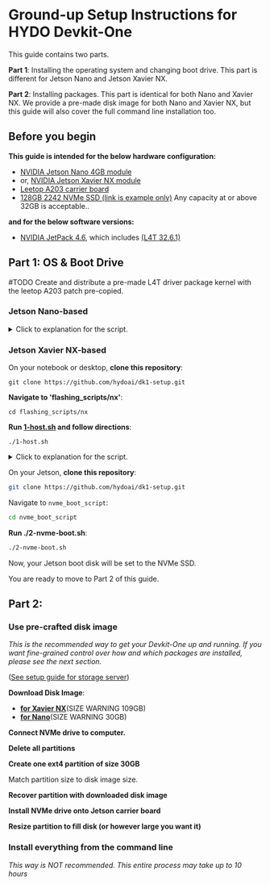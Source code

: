 # Ground-up Setup Instructions for HYDO Devkit-One

This guide contains two parts. 

**Part 1**: Installing the operating system and changing boot drive. This part is different for Jetson Nano and Jetson Xavier NX.

**Part 2**: Installing packages. This part is identical for both Nano and Xavier NX. We provide a pre-made disk image for both Nano and Xavier NX, but this guide will also cover the full command line installation too.

## Before you begin

**This guide is intended for the below hardware configuration:**

+ [NVIDIA Jetson Nano 4GB module](https://www.nvidia.com/en-us/autonomous-machines/embedded-systems/jetson-nano/)
+ or, [NVIDIA Jetson Xavier NX module](https://www.nvidia.com/en-us/autonomous-machines/embedded-systems/jetson-xavier-nx/)
+ [Leetop A203 carrier board](http://www.leetop.top/leetopen.asp?id=256)
+ [128GB 2242 NVMe SSD (link is example only)](https://www.transcend-info.com/Embedded/Products/No-1164) Any capacity at or above 32GB is acceptable..

**and for the below software versions:**

+ [NVIDIA JetPack 4.6](https://developer.nvidia.com/jetpack-sdk-46), which includes [(L4T 32.6.1)](https://developer.nvidia.com/embedded/linux-tegra-r3261)

## Part 1: OS & Boot Drive

#TODO Create and distribute a pre-made L4T driver package kernel with the leetop A203 patch pre-copied.

### Jetson Nano-based

<details><summary>Click to explanation for the script.</summary>
<p>

#### Download L4T Driver Package and Sample Root Filesystem from NVIDIA

+ [Link to download L4T Driver Package for Nano](https://developer.nvidia.com/embedded/l4t/r32_release_v6.1/t210/jetson-210_linux_r32.6.1_aarch64.tbz2)
+ [Link to download Sample Root Filesystem for Nano](https://developer.nvidia.com/embedded/l4t/r32_release_v6.1/t210/tegra_linux_sample-root-filesystem_r32.6.1_aarch64.tbz2)

Using Leetop A203 carrier board requires adding a kernel dtb (device tree binary) file to the L4T driver.

#TODO! get this file from leetop
+ [A203 nano kernel]()

</p></details>

### Jetson Xavier NX-based

On your notebook or desktop, **clone this repository**:
```
git clone https://github.com/hydoai/dk1-setup.git
```

**Navigate to 'flashing\_scripts/nx'**:
```
cd flashing_scripts/nx
```

**Run [1-host.sh](flashing_scripts/nx/1-host.sh) and follow directions**:
```
./1-host.sh
```

<details><summary>Click to explanation for the script.</summary>
<p>

+ [Download L4T Driver Package for NX](https://developer.nvidia.com/embedded/l4t/r32_release_v6.1/t186/jetson_linux_r32.6.1_aarch64.tbz2)
+ [Download Sample Root Filesystem for NX](https://developer.nvidia.com/embedded/l4t/r32_release_v6.1/t186/tegra_linux_sample-root-filesystem_r32.6.1_aarch64.tbz2)

Decompress L4T Driver Package:

```bash
tar -xvf Jetson_Linux_R32.6.1_aarch64.tbz2
```

This will output a directory named `Linux_for_Tegra`. 

Inside this, we will add a new kernel dtb file from Leetop for the A203 carrier board.

+ [Download A203 Jetpack4.6 dtb](leetop_kernel_files/jetpack4.6_203nx.rar)

Decompress the downloaded `.rar` file:

```bash
sudo apt install unrar
unrar x jetpack4.6_203nx.rar
```

This will extract one `.dtb` file insde `nx/Linux_for_Tegra/kernel/dtb` directory.

Copy this to the same corresponding directory in the full `Linux for Tegra` directory extracted above, and compress it back with tar.

</p>
</details>

On your Jetson, **clone this repository**:
```bash
git clone https://github.com/hydoai/dk1-setup.git
```

Navigate to `nvme_boot_script`:
```bash
cd nvme_boot_script
```

**Run ./2-nvme-boot.sh**:
```bash
./2-nvme-boot.sh
```

Now, your Jetson boot disk will be set to the NVMe SSD.

You are ready to move to Part 2 of this guide.

## Part 2:

### Use pre-crafted disk image

*This is the recommended way to get your Devkit-One up and running. If you want fine-grained control over how and which packages are installed, please see the next section.*

([See setup guide for storage server](https://github.com/hydoai/fs1-setup))

**Download Disk Image**:

+ [**for Xavier NX**](http://storage.hydo.ai/nx-img-latest.img)(SIZE WARNING 109GB)
+ [**for Nano**](http://storage.hydo.ai/nano-img-latest.img)(SIZE WARNING 30GB)

**Connect NVMe drive to computer.**

**Delete all partitions**

**Create one ext4 partition of size 30GB** 

Match partition size to disk image size.

**Recover partition with downloaded disk image**

**Install NVMe drive onto Jetson carrier board**

**Resize partition to fill disk (or however large you want it)**


### Install everything from the command line

*This way is NOT recommended. This entire process may take up to 10 hours*


